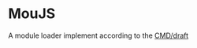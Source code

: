 # MouJS
A module loader implement  according to the [CMD/draft](https://github.com/cmdjs/specification/blob/master/draft/module.md)
